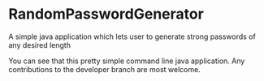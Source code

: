 # RandomPasswordGenerator
A simple java application which lets user to generate strong passwords of any desired length

You can see that this pretty simple command line java application.
Any contributions to the developer branch are most welcome.

